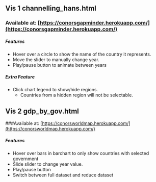 ## Vis 1 channelling\_hans.html 
### Available at: [https://conorsgapminder.herokuapp.com/](https://conorsgapminder.herokuapp.com/)

##### Features
* Hover over a circle to show the name of the country it represents.
* Move the slider to manually change year.
* Play/pause button to animate between years

##### Extra Feature
* Click chart legend to show/hide regions. 
	* Countries from a hidden region will not be selectable.

## Vis 2 gdp\_by\_gov.html
###Available at: [https://conorsworldmap.herokuapp.com/](https://conorsworldmap.herokuapp.com/)

##### Features
* Hover over bars in barchart to only show countries with selected government	
* Slide slider to change year value.
* Play/pause button
* Switch between full dataset and reduce dataset